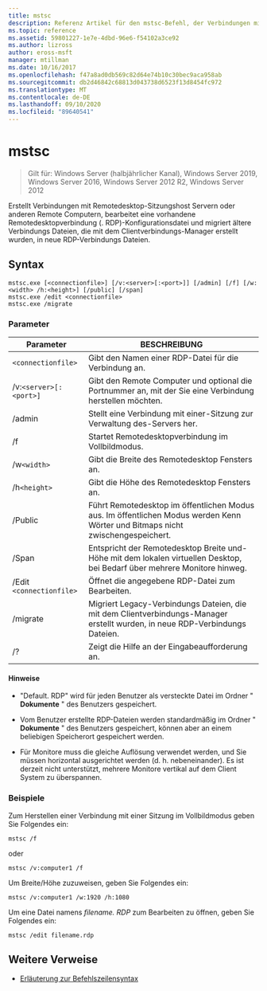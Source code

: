 ```yaml
---
title: mstsc
description: Referenz Artikel für den mstsc-Befehl, der Verbindungen mit Remotedesktop-Sitzungshost Servern oder anderen Remote Computern erstellt, eine vorhandene Remotedesktopverbindung (RDP-Konfigurationsdatei) bearbeitet und ältere Verbindungs Dateien, die mit dem Clientverbindungs-Manager erstellt wurden, in neue RDP-Verbindungs Dateien migriert.
ms.topic: reference
ms.assetid: 59801227-1e7e-4dbd-96e6-f54102a3ce92
ms.author: lizross
author: eross-msft
manager: mtillman
ms.date: 10/16/2017
ms.openlocfilehash: f47a8ad0db569c82d64e74b10c30bec9aca958ab
ms.sourcegitcommit: db2d46842c68813d043738d6523f13d8454fc972
ms.translationtype: MT
ms.contentlocale: de-DE
ms.lasthandoff: 09/10/2020
ms.locfileid: "89640541"
---
```

# <a name="mstsc"></a>mstsc

> Gilt für: Windows Server (halbjährlicher Kanal), Windows Server 2019, Windows Server 2016, Windows Server 2012 R2, Windows Server 2012

Erstellt Verbindungen mit Remotedesktop-Sitzungshost Servern oder anderen Remote Computern, bearbeitet eine vorhandene Remotedesktopverbindung (. RDP)-Konfigurationsdatei und migriert ältere Verbindungs Dateien, die mit dem Clientverbindungs-Manager erstellt wurden, in neue RDP-Verbindungs Dateien.

## <a name="syntax"></a>Syntax

```
mstsc.exe [<connectionfile>] [/v:<server>[:<port>]] [/admin] [/f] [/w:<width> /h:<height>] [/public] [/span]
mstsc.exe /edit <connectionfile>
mstsc.exe /migrate
```

### <a name="parameters"></a>Parameter

| Parameter | BESCHREIBUNG |
| --------- | ------------|
| `<connectionfile>` | Gibt den Namen einer RDP-Datei für die Verbindung an. |
| /v:`<server>[:<port>]` | Gibt den Remote Computer und optional die Portnummer an, mit der Sie eine Verbindung herstellen möchten. |
| /admin | Stellt eine Verbindung mit einer-Sitzung zur Verwaltung des-Servers her. |
| /f | Startet Remotedesktopverbindung im Vollbildmodus. |
| /w`<width>` | Gibt die Breite des Remotedesktop Fensters an. |
| /h`<height>` | Gibt die Höhe des Remotedesktop Fensters an. |
| /Public | Führt Remotedesktop im öffentlichen Modus aus. Im öffentlichen Modus werden Kenn Wörter und Bitmaps nicht zwischengespeichert. |
| /Span | Entspricht der Remotedesktop Breite und-Höhe mit dem lokalen virtuellen Desktop, bei Bedarf über mehrere Monitore hinweg. |
| /Edit `<connectionfile>` | Öffnet die angegebene RDP-Datei zum Bearbeiten. |
| /migrate | Migriert Legacy-Verbindungs Dateien, die mit dem Clientverbindungs-Manager erstellt wurden, in neue RDP-Verbindungs Dateien. |
| /? | Zeigt die Hilfe an der Eingabeaufforderung an. |

#### <a name="remarks"></a>Hinweise

- "Default. RDP" wird für jeden Benutzer als versteckte Datei im Ordner " **Dokumente** " des Benutzers gespeichert.

- Vom Benutzer erstellte RDP-Dateien werden standardmäßig im Ordner " **Dokumente** " des Benutzers gespeichert, können aber an einem beliebigen Speicherort gespeichert werden.

- Für Monitore muss die gleiche Auflösung verwendet werden, und Sie müssen horizontal ausgerichtet werden (d. h. nebeneinander). Es ist derzeit nicht unterstützt, mehrere Monitore vertikal auf dem Client System zu überspannen.

### <a name="examples"></a>Beispiele

Zum Herstellen einer Verbindung mit einer Sitzung im Vollbildmodus geben Sie Folgendes ein:

```
mstsc /f
```
oder
```
mstsc /v:computer1 /f
```
Um Breite/Höhe zuzuweisen, geben Sie Folgendes ein:

```
mstsc /v:computer1 /w:1920 /h:1080
```
Um eine Datei namens *filename. RDP* zum Bearbeiten zu öffnen, geben Sie Folgendes ein:

```
mstsc /edit filename.rdp
```

## <a name="additional-references"></a>Weitere Verweise

- [Erläuterung zur Befehlszeilensyntax](command-line-syntax-key.md)
